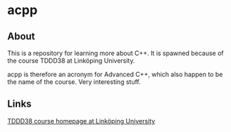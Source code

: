 # acpp
## About
This is a repository for learning more about C++. It is spawned because of the course TDDD38 at Linköping University.

acpp is therefore an acronym for Advanced C++, which also happen to be the name of the course. Very interesting stuff.

## Links
[TDDD38 course homepage at Linköping University](http://www.ida.liu.se/~TDDD38/index.en.shtml)
